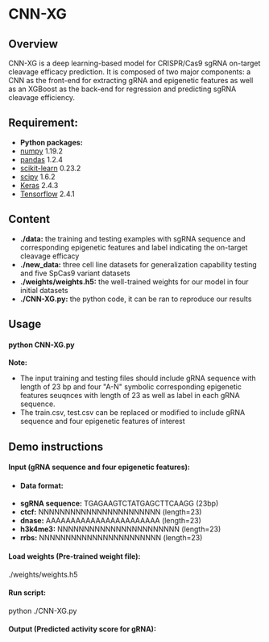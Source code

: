 # CNN-XG  
## Overview
CNN-XG is a deep learning-based model for CRISPR/Cas9 sgRNA on-target cleavage efficacy prediction. It is composed of two major components: a CNN as the front-end for extracting gRNA and epigenetic features as well as an XGBoost as the back-end for regression and predicting sgRNA cleavage efficiency. 

## Requirement:  
* **Python packages:**   
 * [numpy](https://numpy.org/) 1.19.2 
 * [pandas](https://pandas.pydata.org/) 1.2.4 
 * [scikit-learn](https://scikit-learn.org/stable/) 0.23.2
 * [scipy](https://www.scipy.org/) 1.6.2  
 * [Keras](https://keras.io/) 2.4.3    
 * [Tensorflow](https://tensorflow.google.cn/) 2.4.1    
   
  

## Content
* **./data:** the training and testing examples with sgRNA sequence and corresponding epigenetic features and label indicating the on-target cleavage efficacy 
* **./new_data:** three cell line datasets for generalization capability testing and five SpCas9 variant datasets
* **./weights/weights.h5:** the well-trained weights for our model in four initial datasets
* **./CNN-XG.py:** the python code, it can be ran to reproduce our results  

## Usage
#### **python CNN-XG.py**       
**Note:**  
* The input training and testing files should include gRNA sequence with length of 23 bp and four "A-N" symbolic corresponding epigenetic features seuqnces with length of 23 as well as label in each gRNA sequence.    
* The train.csv, test.csv can be replaced or modified to include gRNA sequence and four epigenetic features of interest  

## Demo instructions  
#### **Input (gRNA sequence and four epigenetic features):**               
* #### **Data format:**      
*   **sgRNA sequence:** TGAGAAGTCTATGAGCTTCAAGG (23bp)      
*   **ctcf:** NNNNNNNNNNNNNNNNNNNNNNN (length=23)      
*   **dnase:** AAAAAAAAAAAAAAAAAAAAAAA (length=23)      
*   **h3k4me3:** NNNNNNNNNNNNNNNNNNNNNNN (length=23)      
*   **rrbs:** NNNNNNNNNNNNNNNNNNNNNNN (length=23)    
#### **Load weights (Pre-trained weight file):**        
./weights/weights.h5   
#### **Run script:**       
python ./CNN-XG.py   
#### **Output (Predicted activity score for gRNA):** 

